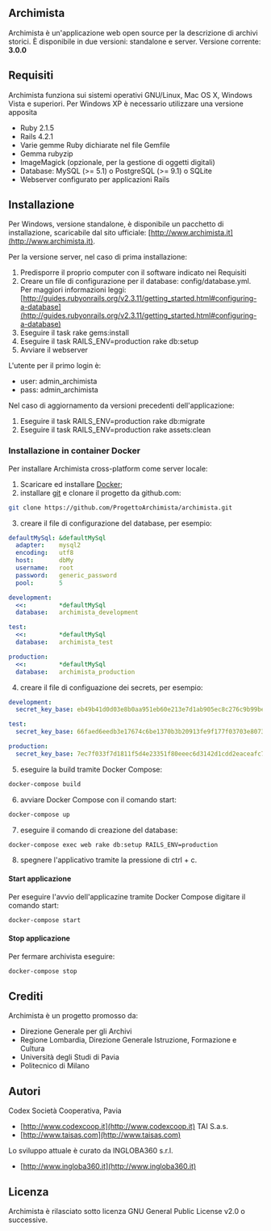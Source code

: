 ## Archimista
Archimista è un'applicazione web open source per la descrizione di archivi storici. È disponibile in due versioni: standalone e server.
Versione corrente: **3.0.0**

## Requisiti
Archimista funziona sui sistemi operativi GNU/Linux, Mac OS X, Windows Vista e superiori. Per Windows XP è necessario utilizzare una versione apposita

* Ruby 2.1.5
* Rails 4.2.1
* Varie gemme Ruby dichiarate nel file Gemfile
* Gemma rubyzip
* ImageMagick (opzionale, per la gestione di oggetti digitali)
* Database: MySQL (>= 5.1) o PostgreSQL (>= 9.1) o SQLite
* Webserver configurato per applicazioni Rails

## Installazione
Per Windows, versione standalone, è disponibile un pacchetto di installazione, scaricabile dal sito ufficiale: [http://www.archimista.it](http://www.archimista.it).

Per la versione server, nel caso di prima installazione:

1. Predisporre il proprio computer con il software indicato nei Requisiti
2. Creare un file di configurazione per il database: config/database.yml. Per maggiori informazioni leggi: [http://guides.rubyonrails.org/v2.3.11/getting_started.html#configuring-a-database](http://guides.rubyonrails.org/v2.3.11/getting_started.html#configuring-a-database)
3. Eseguire il task rake gems:install
4. Eseguire il task RAILS_ENV=production rake db:setup
5. Avviare il webserver

L'utente per il primo login è:

* user: admin_archimista
* pass: admin_archimista

Nel caso di aggiornamento da versioni precedenti dell'applicazione:

1. Eseguire il task RAILS_ENV=production rake db:migrate
2. Eseguire il task RAILS_ENV=production rake assets:clean

### Installazione in container Docker

Per installare Archimista cross-platform come server locale:

1. Scaricare ed installare [Docker](https://www.docker.com/);
2. installare [git](https://git-scm.com/) e clonare il progetto da github.com:
```bash
git clone https://github.com/ProgettoArchimista/archimista.git
```
3. creare il file di configurazione del database, per esempio:
```yaml
defaultMySql: &defaultMySql
  adapter:    mysql2
  encoding:   utf8
  host:       dbMy
  username:   root
  password:   generic_password
  pool:       5

development:
  <<:         *defaultMySql
  database:   archimista_development

test:
  <<:         *defaultMySql
  database:   archimista_test

production:
  <<:         *defaultMySql
  database:   archimista_production
```
4. creare il file di configuazione dei secrets, per esempio:
```yaml
development:
  secret_key_base: eb49b41d0d03e8b0aa951eb60e213e7d1ab905ec8c276c9b99be1a6cd90665d03e198fe9479f32ce839ed703efe81629388f9488b79d8842d1974bd412b4f2d7

test:
  secret_key_base: 66faed6eedb3e17674c6be1370b3b20913fe9f177f03703e807347026ad3b711b6a05cf9ea42651c3b6d6c82b2064973f2120f4113d54d44b737768e2328e60d

production:
  secret_key_base: 7ec7f033f7d1811f5d4e23351f80eeec6d3142d1cdd2eaceafc71a5951a3446b1507e738de88afb19664491ad6be0e792f9c58714c85abfdb35f031a4ad9dbaf
```
5. eseguire la build tramite Docker Compose:
```bash
docker-compose build
```
6. avviare Docker Compose con il comando start:
```bash
docker-compose up
```

7. eseguire il comando di creazione del database:
```bash
docker-compose exec web rake db:setup RAILS_ENV=production
```

8. spegnere l'applicativo tramite la pressione di ctrl + c.

#### Start applicazione
Per eseguire l'avvio dell'applicazine tramite Docker Compose digitare il comando start:
```bash
docker-compose start
```

#### Stop applicazione
Per fermare archivista eseguire:
```bash
docker-compose stop
```

## Crediti
Archimista è un progetto promosso da:

* Direzione Generale per gli Archivi
* Regione Lombardia, Direzione Generale Istruzione, Formazione e Cultura
* Università degli Studi di Pavia
* Politecnico di Milano

## Autori
Codex Società Cooperativa, Pavia
* [http://www.codexcoop.it](http://www.codexcoop.it)
TAI S.a.s.
* [http://www.taisas.com](http://www.taisas.com)

Lo sviluppo attuale è curato da INGLOBA360 s.r.l.
* [http://www.ingloba360.it](http://www.ingloba360.it)

## Licenza
Archimista è rilasciato sotto licenza GNU General Public License v2.0 o successive.
